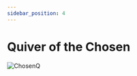 ```yaml
---
sidebar_position: 4
---
```


# Quiver of the Chosen

![ChosenQ](https://vwiki.valorserver.com/api/item/picture/quiver%20of%20the%20chosen)
